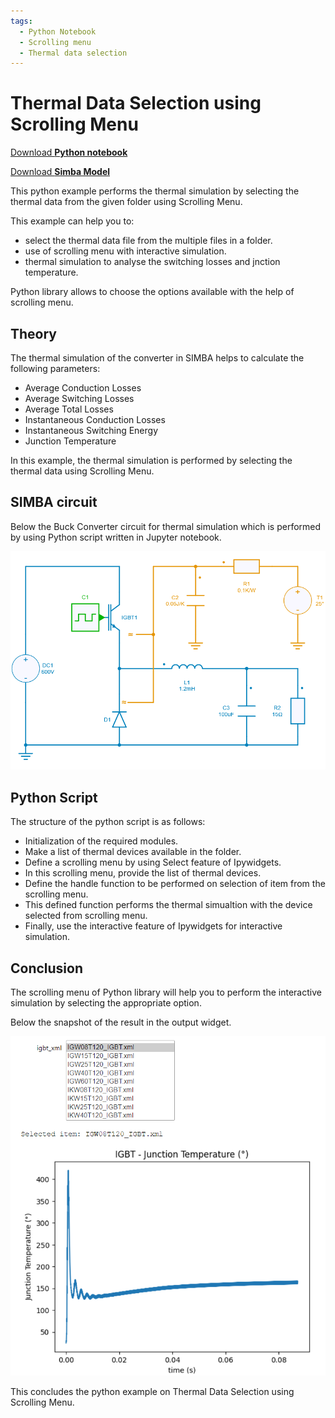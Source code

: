 ```yaml
---
tags:
  - Python Notebook
  - Scrolling menu
  - Thermal data selection
---
```


# Thermal Data Selection using Scrolling Menu

[Download **Python notebook**](scrolling_menu_thermal.ipynb)

[Download **Simba Model**](scrolling_menu_thermal_buck.jsimba)

This python example performs the thermal simulation by selecting the thermal data from the given folder using Scrolling Menu.

This example can help you to:

* select the thermal data file from the multiple files in a folder.
* use of scrolling menu with interactive simulation.
* thermal simulation to analyse the switching losses and jnction temperature.

Python library allows to choose the options available with the help of scrolling menu.


## Theory

The thermal simulation of the converter in SIMBA helps to calculate the following parameters:

* Average Conduction Losses
* Average Switching Losses
* Average Total Losses
* Instantaneous Conduction Losses
* Instantaneous Switching Energy
* Junction Temperature

In this example, the thermal simulation is performed by selecting the thermal data using Scrolling Menu.

## SIMBA circuit

Below the Buck Converter circuit for thermal simulation which is performed by using Python script written in Jupyter notebook.

![BuckThermal](fig/BuckThermal.png)


## Python Script

The structure of the python script is as follows:

* Initialization of the required modules.
* Make a list of thermal devices available in the folder.
* Define a scrolling menu by using Select feature of Ipywidgets.
* In this scrolling menu, provide the list of thermal devices.
* Define the handle function to be performed on selection of item from the scrolling menu.
* This defined function performs the thermal simualtion with the device selected from scrolling menu.
* Finally, use the interactive feature of Ipywidgets for interactive simulation.

## Conclusion

The scrolling menu of Python library will help you to perform the interactive simulation by selecting the appropriate option.

Below the snapshot of the result in the output widget.

![result](fig/result.png)

This concludes the python example on Thermal Data Selection using Scrolling Menu.
